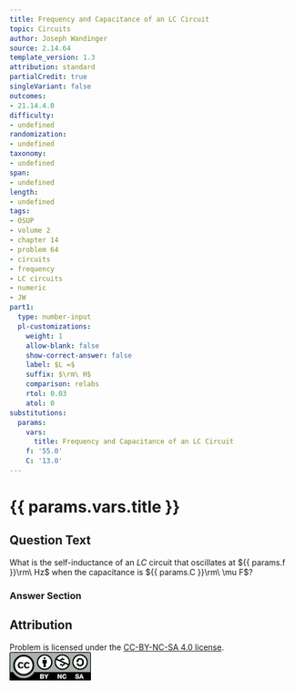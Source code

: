```yaml
---
title: Frequency and Capacitance of an LC Circuit
topic: Circuits
author: Joseph Wandinger
source: 2.14.64
template_version: 1.3
attribution: standard
partialCredit: true
singleVariant: false
outcomes:
- 21.14.4.0
difficulty:
- undefined
randomization:
- undefined
taxonomy:
- undefined
span:
- undefined
length:
- undefined
tags:
- OSUP
- volume 2
- chapter 14
- problem 64
- circuits
- frequency
- LC circuits
- numeric
- JW
part1:
  type: number-input
  pl-customizations:
    weight: 1
    allow-blank: false
    show-correct-answer: false
    label: $L =$
    suffix: $\rm\ H$
    comparison: relabs
    rtol: 0.03
    atol: 0
substitutions:
  params:
    vars:
      title: Frequency and Capacitance of an LC Circuit
    f: '55.0'
    C: '13.0'
---
```

# {{ params.vars.title }}

## Question Text

What is the self-inductance of an $LC$ circuit that oscillates at ${{ params.f }}\rm\ Hz$ when the capacitance is ${{ params.C }}\rm\ \mu F$?

### Answer Section

## Attribution

Problem is licensed under the [CC-BY-NC-SA 4.0 license](https://creativecommons.org/licenses/by-nc-sa/4.0/).<br> ![The Creative Commons 4.0 license requiring attribution-BY, non-commercial-NC, and share-alike-SA license.](https://raw.githubusercontent.com/firasm/bits/master/by-nc-sa.png)